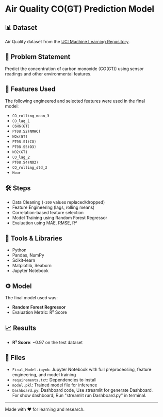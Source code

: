 # Air Quality CO(GT) Prediction Model

## 📊 Dataset
Air Quality dataset from the [UCI Machine Learning Repository](https://archive.ics.uci.edu/dataset/360/air+quality).

## 🧠 Problem Statement
Predict the concentration of carbon monoxide (CO(GT)) using sensor readings and other environmental features.

## 🧪 Features Used
The following engineered and selected features were used in the final model:
- `CO_rolling_mean_3`
- `CO_lag_1`
- `C6H6(GT)`
- `PT08.S2(NMHC)`
- `NOx(GT)`
- `PT08.S1(CO)`
- `PT08.S5(O3)`
- `NO2(GT)`
- `CO_lag_2`
- `PT08.S4(NO2)`
- `CO_rolling_std_3`
- `Hour`

## 🛠️ Steps
- Data Cleaning (`-200` values replaced/dropped)
- Feature Engineering (lags, rolling means)
- Correlation-based feature selection
- Model Training using Random Forest Regressor
- Evaluation using MAE, RMSE, R²

## 🔧 Tools & Libraries
- Python
- Pandas, NumPy
- Scikit-learn
- Matplotlib, Seaborn
- Jupyter Notebook

## ⚙️ Model
The final model used was:
- **Random Forest Regressor**
- Evaluation Metric: R² Score

## 📈 Results
- **R² Score**: ~0.97 on the test dataset

## 📁 Files
- `Final_Model.ipynb`: Jupyter Notebook with full preprocessing, feature engineering, and model training
- `requirements.txt`: Dependencies to install
- `model.pkl`: Trained model file for inference
- `Dashboard.py`: Dashboard code, Use streamlit for generate Dashboard. For show dashboard, Run "streamlit run Dashboard.py" in terminal.

---

Made with ❤️ for learning and research.

